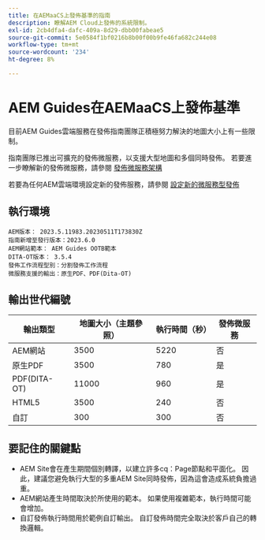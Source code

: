 ```yaml
---
title: 在AEMaaCS上發佈基準的指南
description: 瞭解AEM Cloud上發佈的系統限制。
exl-id: 2cb4dfa4-dafc-409a-8d29-dbb00fabeae5
source-git-commit: 5e0584f1bf0216b8b00f00b9fe46fa682c244e08
workflow-type: tm+mt
source-wordcount: '234'
ht-degree: 8%

---
```


# AEM Guides在AEMaaCS上發佈基準

目前AEM Guides雲端服務在發佈指南團隊正積極努力解決的地圖大小上有一些限制。

指南團隊已推出可擴充的發佈微服務，以支援大型地圖和多個同時發佈。 若要進一步瞭解新的發佈微服務，請參閱 [發佈微服務架構](publish-microservice-architecture-and-performance.md)

若要為任何AEM雲端環境設定新的發佈服務，請參閱 [設定新的微服務型發佈](configure-microservices.md)


## 執行環境

    AEM版本： 2023.5.11983.20230511T173830Z
    指南新增至發行版本：2023.6.0
    AEM網站範本： AEM Guides OOTB範本
    DITA-OT版本： 3.5.4
    發佈工作流程型別：分割發佈工作流程
    微服務支援的輸出：原生PDF、PDF(Dita-OT)

## 輸出世代編號

| 輸出類型 | 地圖大小（主題參照） | 執行時間（秒） | 發佈微服務 |
|---------------|------------------------------|----------------------------|-----------------------|
| AEM網站 | 3500 | 5220 | 否 |
| 原生PDF | 3500 | 780 | 是 |
| PDF(DITA-OT) | 11000 | 960 | 是 |
| HTML5 | 3500 | 240 | 否 |
| 自訂 | 300 | 300 | 否 |

## 要記住的關鍵點

- AEM Site會在產生期間個別轉譯，以建立許多cq：Page節點和平面化。 因此，建議您避免執行大型的多重AEM Site同時發佈，因為這會造成系統負擔過重。
- AEM網站產生時間取決於所使用的範本。 如果使用複雜範本，執行時間可能會增加。
- 自訂發佈執行時間用於範例自訂輸出。 自訂發佈時間完全取決於客戶自己的轉換邏輯。
